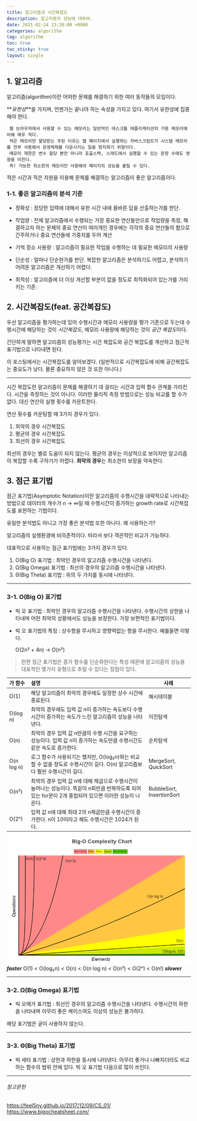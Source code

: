 ```yaml
---
title: 알고리즘과 시간복잡도
description: 알고리즘의 성능에 대하여.
date: 2021-02-24 23:26:00 +0900
categories: algorithm
tag: algorithm
toc: true
toc_sticky: true
layout: single 
---
```


## 1. 알고리즘

알고리즘(algorithm)이란 어떠한 문제를 해결하기 위한 여러 동작들의 모임이다.

**_유한성_**을 가지며, 언젠가는 끝나야 하는 속성을 가지고 있다. 여기서 유한성에 집중해야 한다.

```
 웹 브라우저에서 사용할 수 있는 메모리는 일반적인 데스크톱 애플리케이션의 가용 메모리에 비해 매우 적다.
 적은 메모리만 할당받는 주된 이유는 웹 페이지에서 실행하는 자바스크립트가 시스템 메모리를 전부 사용해서 운영체제를 다운시키는 일을 방지하기 위함이다.
 메모리 제한은 변수 할당 뿐만 아니라 호출스택, 스레드에서 실행할 수 있는 문장 수에도 영향을 미친다.
 즉! 가능한 최소한의 메모리만 사용해야 페이지의 성능을 올릴 수 있다.
```

적은 시간과 적은 자원을 이용해 문제를 해결하는 알고리즘이 좋은 알고리즘이다.



### 1-1. 좋은 알고리즘의 분석 기준

* 정확성 : 정당한 입력에 대해서 유한 시간 내에 올바른 답을 산출하는가를 판단.

* 작업량 : 전체 알고리즘에서 수행되는 가장 중요한 연산들만으로 작업량을 측정, 해결하고자 하는 문제의 중요 연산이 여러개인 경우에는 각각의 중요 연산들의 합으로 간주하거나 중요 연산들에 가중치를 두어 계산

* 기억 장소 사용량 : 알고리즘이 필요한 작업을 수행하는 데 필요한 메모리의 사용량

* 단순성 : 얼마나 단순한가를 판단. 복잡한 알고리즘은 분석하기도 어렵고, 분석하기 어려운 알고리즘은 개선하기 어렵다.

* 최적성 :  알고리즘에 더 이상 개선할 부분이 없을 정도로 최적화되어 있는가를 가리키는 기준.

  

## 2. 시간복잡도(feat. 공간복잡도)

우선 알고리즘을 평가하는데 있어 수행시간과 메모리 사용량을 평가 기준으로 두는데 수행시간에 해당하는 것이 *시간복잡도*, 메모리 사용량에 해당하는 것이 *공간 복잡도*이다.

간단하게  말하면 알고리즘의 성능평가는 시간 복잡도와 공간 복잡도를 계산하고 점근적 표기법으로 나타내면 된다.

이 포스팅에서는 시간복잡도를 알아보겠다. (일반적으로 시간복잡도에 비해 공간복잡도는 중요도가 낮다. 물론 중요하지 않은 것 또한 아니다.)

--------

시간 복잡도란 알고리즘이 문제를 해결하기 데 걸리는 시간과 입력 함수 관계를 가리킨다. 시간을 측정하는 것이 아니다. 이러한 물리적 측정 방법으로는 성능 비교를 할 수가 없다. 대신 연산의 실행 횟수를 카운트한다.



연산 횟수를 카운팅할 때 3가지 경우가 있다.

1. 최악의 경우 시간복잡도
2. 평균의 경우 시간복잡도
3. 최선의 경우 시간복잡도



최선의 경우는 별로 도움이 되지 않는다. 평균의 경우는 이상적으로 보이지만 알고리즘이 복잡할 수록 구하기가 어렵다. **최악의 경우**는 최소한의 보장을 약속한다.



## 3. 점근 표기법

점근 표기법(Asymptotic Notation)이란 알고리즘의 수행시간을 대략적으로 나타내는 방법으로 데이터의 개수가 n → ∞일 때 수행시간이 증가하는 growth rate로 시간복잡도를 표현하는 기법이다.

유일한 분석법도 아니고 가장 좋은 분석법 또한 아니다. 왜 사용하는가?

알고리즘의 실행환경에 비의존적이다. 따라서 보다 객관적인 비교가 가능하다.



대표적으로 사용하는 점근 표기법에는 3가지 경우가 있다.

1. Ο(Big O) 표기법 : 최악인 경우의 알고리즘 수행시간을 나타낸다.
2. Ω(Big Omega) 표기법 : 최선의 경우의 알고리즘 수행시간을 나타낸다.
3. Θ(Big Theta) 표기법 : 위의 두 가지를 동시에 나타낸다.



------

### 3-1. Ο(Big O) 표기법

* 빅 오 표기법 :  최악인 경우의 알고리즘 수행시간을 나타낸다. 수행시간의 상한을 나타내며 어떤 최악의 상황에서도 성능을 보장한다. 가장 보편적인 표기법이다.



* 빅 오 표기법의 특징 : 상수항을 무시하고 영향력없는 항을 무시한다.  예를들면 이렇다.

  O(2n² + 4n)  →  O(n²)



>  한편 점근 표기법은 증가 함수를 단순화한다는 특성 때문에 알고리즘의 성능을 대표적인 몇가지 유형으로 추릴 수 있다는 장점이 있다.

| 가 함수      | 설명                                                         | 사례    |
| :--------------- | :----------------------------------------------------------- | ------------------------------------------------------------ |
| O(1)       | 해당 알고리즘이 최악의 경우에도 일정한 상수 시간에 종료된다. | 해시테이블 |
| O(log n)   | 최악의 경우에도 입력 값 n이 증가하는 속도보다 수행 시간이 증가하는 속도가 느린 알고리즘의 성능을 나타낸다. | 이진탐색 |
| O(n)       | 최악의 경우 입력 값 n만큼의 수행 시간을 요구하는 성능이다. 입력 값 n이 증가하는 속도만큼 수행시간도 같은 속도로 증가한다. | 순차탐색 |
| O(n log n) | 로그 함수가 사용되기는 했지만, O(log₂n)와는 비교할 수 없을 정도로 수행시간이 길다. O(n) 알고리즘보다 훨씬 수행시간이 길다. | MergeSort, QuickSort |
| O(n²)      | 최악의 경우 입력 값 n에 대해 제곱으로 수행시간이 늘어나는 성능이다. 똑같이 n회만큼 반복하도록 되어 있는 for문이 2개 중첩되어 있으면 이러한 성능이 나온다. | BubbleSort, InsertionSort |
| O(2ⁿ)      | 입력 값 n에 대해 최대 2의 n제곱만큼 수행시간이 증가한다. n이 10이라고 해도 수행시간은 1024가 된다. |  |

![BigO-Complexity-Chart](/images/2021-02-24/BigO-Complexity-Chart.PNG)  
  **_faster_**    O(1)  <  O(log₂n)  <  O(n)  <  O(n log n)  <  O(n²)  <  O(2ⁿ)  <  O(n!)    **_slower_**



------

### 3-2. Ω(Big Omega) 표기법

* 빅 오메가 표기법 : 최선인 경우의 알고리즘 수행시간을 나타낸다. 수행시간의 하한을 나타내며 아무리 좋은 케이스여도 이상의 성능은 불가하다.

해당 표기법은 굳이 사용하지 않는다.



------

### 3-3. Θ(Big Theta) 표기법

* 빅 세타 표기법 : 상한과 하한을 동시에 나타낸다. 아무리 좋거나 나빠지더라도 비교하는 함수의 범위 안에 있다. 빅 오 표기법 다음으로 많이 쓰인다.

------

###### 참고문헌
<https://feel5ny.github.io/2017/12/09/CS_01/>  
<https://www.bigocheatsheet.com/>

